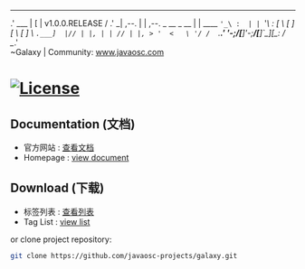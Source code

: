    ______          __                          
 .' ___  |        [  |           v1.0.0.RELEASE
/ .'   \_|  ,--.   | |  ,--.   _   __   _   __ 
| |   ____ `'_\ :  | | `'_\ : [ \ [  ] [ \ [  ]
\ `.___]  |// | |, | | // | |, > '  <   \ '/ / 
 `._____.' \'-;__/[___]\'-;__/[__]`\_][\_:  /  
                                       \__.'   
 ~Galaxy       | Community: www.javaosc.com      

[![License](https://img.shields.io/badge/license-Apache%202-4EB1BA.svg)](https://www.apache.org/licenses/LICENSE-2.0.html) 
================================================

Documentation (文档)
---------------------

- 官方网站 :  [查看文档](http://javaosc-projects.github.io/galaxy/)
- Homepage :  [view document](http://javaosc-projects.github.io/galaxy/)

Download (下载)
-------------------

- 标签列表 :  [查看列表](https://github.com/javaosc-projects/galaxy/tags/)
- Tag List :  [view list](https://github.com/javaosc-projects/galaxy/tags/)



or clone project repository:

```bash
git clone https://github.com/javaosc-projects/galaxy.git
```
